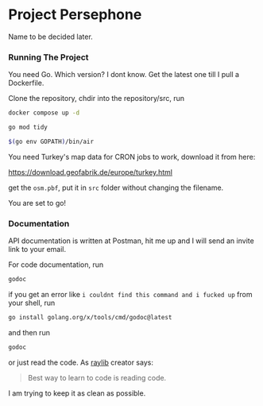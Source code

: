 # Project Persephone

Name to be decided later.

### Running The Project

You need Go. Which version? I dont know. Get the latest one till I pull a Dockerfile.

Clone the repository, chdir into the repository/src, run

```bash
docker compose up -d
```
```bash
go mod tidy
```
```bash
$(go env GOPATH)/bin/air
```

You need Turkey's map data for CRON jobs to work, download it from here:

https://download.geofabrik.de/europe/turkey.html

get the `osm.pbf`, put it in `src` folder without changing the filename.

You are set to go!

### Documentation

API documentation is written at Postman, hit me up and I will send an invite link to your email.

For code documentation, run 

```bash
godoc
```

if you get an error like `i couldnt find this command and i fucked up` from your shell, run

```bash
go install golang.org/x/tools/cmd/godoc@latest
```

and then run

```bash
godoc
```

or just read the code. As [raylib](https://www.raylib.com/) creator says:

> Best way to learn to code is reading code.

I am trying to keep it as clean as possible.